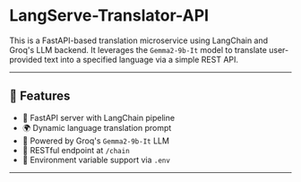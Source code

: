 # LangServe-Translator-API

This is a FastAPI-based translation microservice using LangChain and Groq's LLM backend. It leverages the `Gemma2-9b-It` model to translate user-provided text into a specified language via a simple REST API.

---

## 🔧 Features

- 🚀 FastAPI server with LangChain pipeline
- 🌍 Dynamic language translation prompt
- 🤖 Powered by Groq's `Gemma2-9b-It` LLM
- 🔁 RESTful endpoint at `/chain`
- 🔐 Environment variable support via `.env`

---

